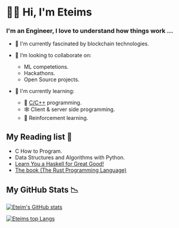 # 👋🏿 Hi, I'm Eteims 

### I'm an Engineer, I love to understand how things work ...

- 🔭 I'm currently fascinated by blockchain technologies.
- 👯 I’m looking to collaborate on:
   -  ML competetions.
   -  Hackathons.
   -  Open Source projects.
  
- 🌱 I'm currently learning:
   + 💾 [C/C++](https://github.com/EteimZ/Let_See) programming.
   + 🕸️ Client & server side programming.
   + 🧠 Reinforcement learning.

## My Reading list 📕
- C How to Program.
- Data Structures and Algorithms with Python.
- [Learn You a Haskell for Great Good!](http://learnyouahaskell.com/)
- [The book (The Rust Programming Language)](https://doc.rust-lang.org/book/)


## My GitHub Stats 📉

[![Eteim's GitHub stats](https://github-readme-stats.vercel.app/api?username=eteimz&show_icons=true&theme=dark)](https://github.com/anuraghazra/github-readme-stats)

[![Eteims top Langs](https://github-readme-stats.vercel.app/api/top-langs/?username=eteimz&theme=dark&langs_count=10&layout=compact)](https://github.com/anuraghazra/github-readme-stats)
